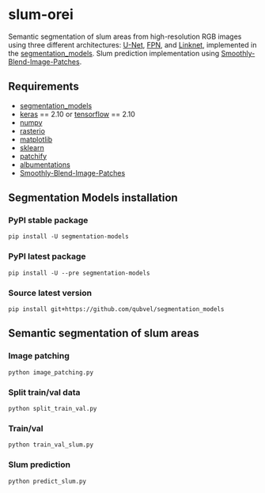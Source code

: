# slum-orei
Semantic segmentation of slum areas from high-resolution RGB images using three different architectures: [U-Net](https://arxiv.org/abs/1505.04597), [FPN](https://arxiv.org/abs/1612.03144), and [Linknet](https://arxiv.org/abs/1707.03718), implemented in the [segmentation_models](https://github.com/qubvel/segmentation_models). Slum prediction implementation using [Smoothly-Blend-Image-Patches](https://github.com/Vooban/Smoothly-Blend-Image-Patches).

## Requirements
- [segmentation_models](https://github.com/qubvel/segmentation_models)
- [keras](https://keras.io/) == 2.10 or [tensorflow](https://www.tensorflow.org/) == 2.10
- [numpy](https://numpy.org/)
- [rasterio](https://rasterio.readthedocs.io/en/latest/)
- [matplotlib](https://matplotlib.org/)
- [sklearn](https://scikit-learn.org/stable/)
- [patchify](https://pypi.org/project/patchify/)
- [albumentations](https://albumentations.ai/)
- [Smoothly-Blend-Image-Patches](https://github.com/Vooban/Smoothly-Blend-Image-Patches)

## Segmentation Models installation
### PyPI stable package
```
pip install -U segmentation-models
```

### PyPI latest package
```
pip install -U --pre segmentation-models
```

### Source latest version
```
pip install git+https://github.com/qubvel/segmentation_models
```

## Semantic segmentation of slum areas
### Image patching
```
python image_patching.py
```

### Split train/val data
```
python split_train_val.py
```

### Train/val
```
python train_val_slum.py
```

### Slum prediction
```
python predict_slum.py
```


